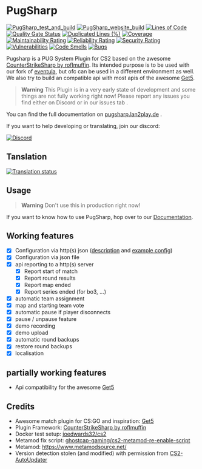 # PugSharp

[![PugSharp_test_and_build](https://github.com/Lan2Play/PugSharp/actions/workflows/test_and_build.yml/badge.svg)](https://github.com/Lan2Play/PugSharp/actions/workflows/test_and_build.yml)
[![PugSharp_website_build](https://github.com/Lan2Play/PugSharp/actions/workflows/website_build.yml/badge.svg)](https://github.com/Lan2Play/PugSharp/actions/workflows/website_build.yml)
[![Lines of Code](https://sonarcloud.io/api/project_badges/measure?project=Lan2Play_PugSharp&metric=ncloc)](https://sonarcloud.io/summary/overall?id=Lan2Play_PugSharp)
[![Quality Gate Status](https://sonarcloud.io/api/project_badges/measure?project=Lan2Play_PugSharp&metric=alert_status)](https://sonarcloud.io/summary/overall?id=Lan2Play_PugSharp)
[![Duplicated Lines (%)](https://sonarcloud.io/api/project_badges/measure?project=Lan2Play_PugSharp&metric=duplicated_lines_density)](https://sonarcloud.io/summary/overall?id=Lan2Play_PugSharp)
[![Coverage](https://sonarcloud.io/api/project_badges/measure?project=Lan2Play_PugSharp&metric=coverage)](https://sonarcloud.io/summary/overall?id=Lan2Play_PugSharp)
[![Maintainability Rating](https://sonarcloud.io/api/project_badges/measure?project=Lan2Play_PugSharp&metric=sqale_rating)](https://sonarcloud.io/summary/overall?id=Lan2Play_PugSharp)
[![Reliability Rating](https://sonarcloud.io/api/project_badges/measure?project=Lan2Play_PugSharp&metric=reliability_rating)](https://sonarcloud.io/summary/overall?id=Lan2Play_PugSharp)
[![Security Rating](https://sonarcloud.io/api/project_badges/measure?project=Lan2Play_PugSharp&metric=security_rating)](https://sonarcloud.io/summary/overall?id=Lan2Play_PugSharp)
[![Vulnerabilities](https://sonarcloud.io/api/project_badges/measure?project=Lan2Play_PugSharp&metric=vulnerabilities)](https://sonarcloud.io/summary/overall?id=Lan2Play_PugSharp)
[![Code Smells](https://sonarcloud.io/api/project_badges/measure?project=Lan2Play_PugSharp&metric=code_smells)](https://sonarcloud.io/summary/overall?id=Lan2Play_PugSharp)
[![Bugs](https://sonarcloud.io/api/project_badges/measure?project=Lan2Play_PugSharp&metric=bugs)](https://sonarcloud.io/summary/overall?id=Lan2Play_PugSharp)

<!-- [![Translation status](https://translate.lan2play.de/widgets/netevent-client/-/netevent-client/svg-badge.svg)](https://translate.lan2play.de/engage/netevent-client/) -->

Pugsharp is a PUG System Plugin for CS2 based on the awesome [CounterStrikeSharp by roflmuffin](https://github.com/roflmuffin/CounterStrikeSharp). Its intended purpose is to be used with our fork of [eventula](https://github.com/Lan2Play/eventula-manager), but ofc can be used in a different environment as well. We also try to build an compatible api with most apis of the awesome [Get5](https://github.com/splewis/get5).

> **Warning**
> This Plugin is in a very early state of development and some things are not fully working right now! Please report any issues you find either on Discord or in our issues tab .

You can find the full documentation on [pugsharp.lan2play.de](https://pugsharp.lan2play.de) .

If you want to help developing or translating, join our discord:

[![Discord](https://discordapp.com/api/guilds/748086853449810013/widget.png?style=banner3)](https://discord.gg/zF5C9WPWFq)

## Tanslation

[![Translation status](https://translate.lan2play.de/widgets/pugsharp/-/multi-auto.svg)](https://translate.lan2play.de/engage/pugsharp/)

## Usage

> **Warning**
> Don't use this in production right now!

If you want to know how to use PugSharp, hop over to our [Documentation](https://pugsharp.lan2play.de).


## Working features

- [x] Configuration via http(s) json ([description](#Match_Config) and [example config](#MatchConfig))
- [x] Configuration via json file
- [x] api reporting to a http(s) server
  - [x] Report start of match
  - [x] Report round results
  - [x] Report map ended
  - [x] Report series ended (for bo3, ...)
- [x] automatic team assignment
- [x] map and starting team vote
- [x] automatic pause if player disconnects
- [x] pause / unpause feature
- [x] demo recording
- [x] demo upload
- [x] automatic round backups
- [x] restore round backups
- [x] localisation

## partially working features

- Api compatibility for the awesome [Get5](https://github.com/splewis/get5)

## Credits

- Awesome match plugin for CS:GO and inspiration: [Get5](https://github.com/splewis/get5)
- Plugin Framework: [CounterStrikeSharp by roflmuffin](https://github.com/roflmuffin/CounterStrikeSharp)
- Docker test setup: [joedwards32/cs2](https://github.com/joedwards32/CS2)
- Metamod fix script: [ghostcap-gaming/cs2-metamod-re-enable-script](https://github.com/ghostcap-gaming/cs2-metamod-re-enable-script)
- Metamod: https://www.metamodsource.net/
- Version detection stolen (and modified) with permission from [CS2-AutoUpdater](https://github.com/dran1x/CS2-AutoUpdater)

